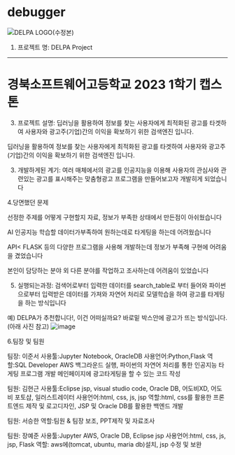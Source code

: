 # debugger

![DELPA LOGO(수정본)](https://github.com/usernamekhs/debugger/assets/118595012/fce93d08-f5a5-4365-9e0f-dd51d5e6b7c4)
1. 프로젝트 명: DELPA Project
<hr>
<h1>경북소프트웨어고등학교 2023 1학기 캡스톤</h1>

3. 프로젝트 설명: 딥러닝을 활용하여 정보를 찾는 사용자에게 최적화된 광고를 타겟하여 
사용자와 광고주(기업)간의 이익을 확보하기 위한 검색엔진 입니다. 

딥러닝을 활용하여 정보를 찾는 사용자에게 최적화된 광고를 타겟하여
사용자와 광고주(기업)간의 이익을 확보하기 위한 검색엔진 입니다.

3. 개발하게된 계기: 여러 매체에서의 광고를 인공지능을 이용해 
사용자의 관심사와 관련있는 광고를 표시해주는 맞춤형광고
프로그램을 만들어보고자 개발히게 되었습니다

4.당면했던 문제

선정한 주제를 어떻게 구현할지 자료, 정보가 부족한 상태에서 만든점이 아쉬웠습니다

AI 인공지능 학습할 데이터가부족하여 원하는데로 타게팅을 하는데 어려웠습니다

API< FLASK 등의 다양한 프로그램을 사용해 개발하는데 정보가 부족해 구현에 어려움을 겼었습니다

본인이 담당하는 분야 외 다른 분야를 작업하고 조사하는데 어려움이 있었습니다

5. 실행되는과정: 검색어로부터 입력한 데이터를 search_table로 부터 들어와 파이썬으로부터 
입력받은 데이터를 가져와 자연어 처리로 모델학습을 하여 
광고를 타게팅을 하는 방식입니다

예) DELPA가 추천합니다!, 이건 어떠실까요? 바로밑 박스안에 광고가 뜨는 방식입니다.
(아래 사진 참고)
![image](https://github.com/usernamekhs/debugger/assets/118595012/e4e5ed99-6f4b-4e22-8d86-d2435c31e14e)


6.팀장 및 팀원
  
팀장: 이준서
사용툴:Jupyter Notebook, OracleDB
사용언어:Python,Flask
역할:SQL Developer AWS 백그라운드 실행, 파이썬의 자연어 처리를 통한 인공지능 타게팅 프로그램 개발
메인페이지에 광고타게팅을 할 수 있는 코드 작성
  
팀원: 김현근
사용툴:Eclipse jsp, visual studio code, Oracle DB, 어도비XD, 어도비 포토샵, 일러스트레이터
사용언어:html, css, js, jsp
역할:html, css를 활용한 프론트엔드 제작 및 로고디자인, JSP 및 Oracle DB를 활용한 백엔드 개발

팀원: 서승한
역할:팀원 & 팀장 보조, PPT제작 및 자료조사 
   
팀원: 장예준
사용툴:Jupyter AWS, Oracle DB, Eclipse jsp
사용언어:html, css, js, jsp, Flask
역할: aws에(tomcat, ubuntu, maria db)설치, jsp 수정 및 보완
